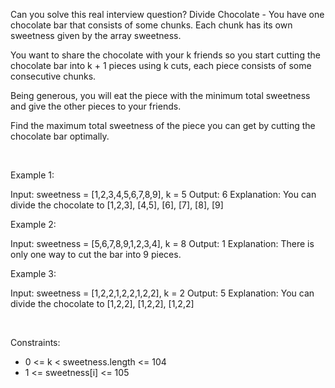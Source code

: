 Can you solve this real interview question? Divide Chocolate - You have one chocolate bar that consists of some chunks. Each chunk has its own sweetness given by the array sweetness.

You want to share the chocolate with your k friends so you start cutting the chocolate bar into k + 1 pieces using k cuts, each piece consists of some consecutive chunks.

Being generous, you will eat the piece with the minimum total sweetness and give the other pieces to your friends.

Find the maximum total sweetness of the piece you can get by cutting the chocolate bar optimally.

 

Example 1:


Input: sweetness = [1,2,3,4,5,6,7,8,9], k = 5
Output: 6
Explanation: You can divide the chocolate to [1,2,3], [4,5], [6], [7], [8], [9]


Example 2:


Input: sweetness = [5,6,7,8,9,1,2,3,4], k = 8
Output: 1
Explanation: There is only one way to cut the bar into 9 pieces.


Example 3:


Input: sweetness = [1,2,2,1,2,2,1,2,2], k = 2
Output: 5
Explanation: You can divide the chocolate to [1,2,2], [1,2,2], [1,2,2]


 

Constraints:

 * 0 <= k < sweetness.length <= 104
 * 1 <= sweetness[i] <= 105